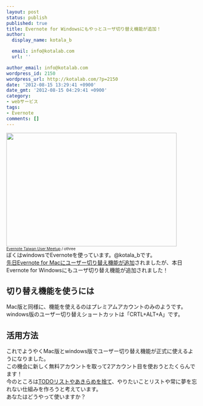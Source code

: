 ```yaml
---
layout: post
status: publish
published: true
title: Evernote for Windowsにもやっとユーザ切り替え機能が追加！
author:
  display_name: kotala_b

  email: info@kotalab.com
  url: ''

author_email: info@kotalab.com
wordpress_id: 2150
wordpress_url: http://kotalab.com/?p=2150
date: '2012-08-15 13:29:41 +0900'
date_gmt: '2012-08-15 04:29:41 +0900'
category:
- webサービス
tags:
- Evernote
comments: []
---
```

<p><a href="http://kotalab.com/wp-content/uploads/smartever_120726.jpg" target="_blank"><img src="http://kotalab.com/wp-content/uploads/smartever_120726.jpg" alt="" title="smartever_120726" width="448" height="299" class="alignnone size-full wp-image-1677" /></a><br />
<span style="font-size:10px;"><a href="http://www.flickr.com/photos/othree/6353586689/" target="_blank">Evernote Taiwan User Meetup</a> / othree</span><br />
ぼくはwindowsでEvernoteを使っています。@kotala_bです。<br />
<a href="http://kotalab.com/evernote-for-mac" title="可能性が膨らむ！Evernote for Macにアカウント切り替え機能が公式対応！" target="_blank">先日Evernote for Macにユーザー切り替え機能が追加</a>されましたが、本日Evernote for Windowsにもユーザ切り替え機能が追加されました！<br />
<!--more--></p>
<h2>切り替え機能を使うには</h2>
<p>Mac版と同様に、機能を使えるのはプレミアムアカウントのみのようです。<br />
windows版のユーザー切り替えショートカットは「CRTL+ALT+A」です。</p>
<h2>活用方法</h2>
<p>これでようやくMac版とwindows版でユーザー切り替え機能が正式に使えるようになりました。<br />
この機会に新しく無料アカウントを取って2アカウント目を使おうとたくらんでます！<br />
今のところは<a href="http://kotalab.com/want-to-do-twenties" title="【Books】「自由であり続けるために 20代で捨てるべき50のこと」から実践したくなった10のこと" target="_blank">TODOリストやあきらめを捨て</a>、やりたいことリストや常に夢を忘れない仕組みを作ろうと考えています。<br />
あなたはどうやって使いますか？</p>
